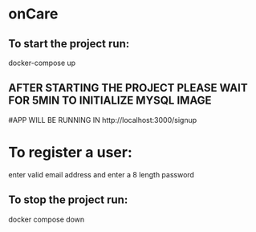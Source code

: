 # onCare

## To start the project run:
docker-compose up

## AFTER STARTING THE PROJECT PLEASE WAIT FOR 5MIN TO INITIALIZE MYSQL IMAGE

#APP WILL BE RUNNING IN http://localhost:3000/signup

# To register a user:
enter valid email address 
and enter a 8 length password

## To stop the project run:
docker compose down

